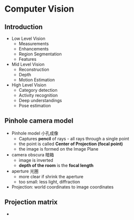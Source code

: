 # Computer Vision

## Introduction
+ Low Level Vision
  + Measurements
  + Enhancements
  + Region Segmentation
  + Features
+ Mid Level Vision
  + Reconstruction
  + Depth
  + Motion Estimation
+ High Level Vision
  + Category detection
  + Activity recognition
  + Deep understandings
  + Pose estimation

## Pinhole camera model
+ Pinhole model 小孔成像
  + Captures **pencil** of rays - all rays through a single point
  + the point is called **Center of Projection (focal point)**
  + the image is formed on the Image Plane
+ camera obscura 暗箱
  + image is inverted
  + **depth of the room** is the **focal length**
+ aperture 光圈
  + more clear if shrink the aperture
  + too small: less light, diffraction
+ Projection: world coordinates to image coordinates

## Projection matrix
+